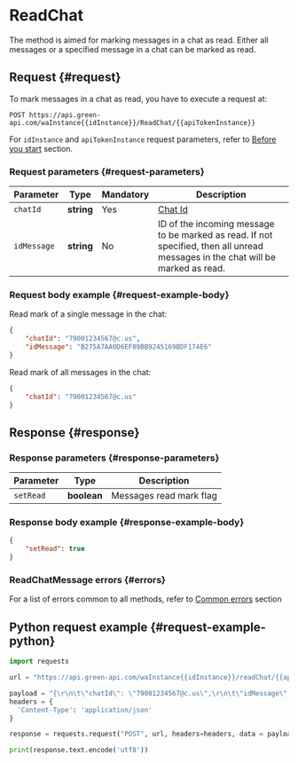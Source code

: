 # ReadChat

The method is aimed for marking messages in a chat as read. Either all messages or a specified message in a chat can be marked as read.

## Request {#request}

To mark messages in a chat as read, you have to execute a request at:
```
POST https://api.green-api.com/waInstance{{idInstance}}/ReadChat/{{apiTokenInstance}}
```

For `idInstance` and `apiTokenInstance` request parameters, refer to [Before you start](../../before-start.md#parameters) section.

### Request parameters {#request-parameters}

Parameter | Type | Mandatory | Description
----- | ----- | ----- | -----
`chatId` | **string** | Yes | [Chat Id](../chat-id.md)
`idMessage` | **string** | No | ID of the incoming message to be marked as read. If not specified, then all unread messages in the chat will be marked as read.

### Request body example {#request-example-body}

Read mark of a single message in the chat:
```json
{
    "chatId": "79001234567@c.us",
    "idMessage": "B275A7AA0D6EF89BB9245169BDF174E6"
}
```

Read mark of all messages in the chat:
```json
{
    "chatId": "79001234567@c.us"
}
```

## Response {#response}

### Response parameters {#response-parameters}

Parameter | Type |  Description
----- | ----- | ----- 
`setRead` | **boolean** | Messages read mark flag

### Response body example {#response-example-body}

```json
{
    "setRead": true
}
```

### ReadChatMessage errors {#errors}

For a list of errors common to all methods, refer to [Common errors](../common-errors.md) section

## Python request example {#request-example-python}

```python
import requests

url = "https://api.green-api.com/waInstance{{idInstance}}/readChat/{{apiTokenInstance}}"

payload = "{\r\n\t\"chatId\": \"79001234567@c.us\",\r\n\t\"idMessage\": \"B275A7AA0D6EF89BB9245169BDF174E6\"\r\n}\r\n"
headers = {
  'Content-Type': 'application/json'
}

response = requests.request("POST", url, headers=headers, data = payload)

print(response.text.encode('utf8'))

```

